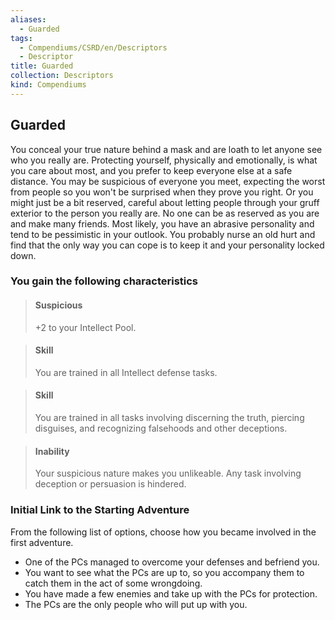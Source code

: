 ```yaml
---
aliases:
  - Guarded
tags:
  - Compendiums/CSRD/en/Descriptors
  - Descriptor
title: Guarded
collection: Descriptors
kind: Compendiums
---
```

## Guarded  
You conceal your true nature behind a mask and are loath to let anyone see who you really are. Protecting yourself, physically and emotionally, is what you care about most, and you prefer to keep everyone else at a safe distance. You may be suspicious of everyone you meet, expecting the worst from people so you won't be surprised when they prove you right. Or you might just be a bit reserved, careful about letting people through your gruff exterior to the person you really are.
No one can be as reserved as you are and make many friends. Most likely, you have an abrasive personality and tend to be pessimistic in your outlook. You probably nurse an old hurt and find that the only way you can cope is to keep it and your personality locked down.
### You gain the following characteristics  
> #### Suspicious
> +2 to your Intellect Pool.  

> #### Skill
> You are trained in all Intellect defense tasks.  

> #### Skill
> You are trained in all tasks involving discerning the truth, piercing disguises, and recognizing falsehoods and other deceptions.  

> #### Inability
> Your suspicious nature makes you unlikeable. Any task involving deception or persuasion is hindered.  

### Initial Link to the Starting Adventure  
From the following list of options, choose how you became involved in the first adventure.  
- One of the PCs managed to overcome your defenses and befriend you.  
- You want to see what the PCs are up to, so you accompany them to catch them in the act of some wrongdoing.  
- You have made a few enemies and take up with the PCs for protection.  
- The PCs are the only people who will put up with you.  